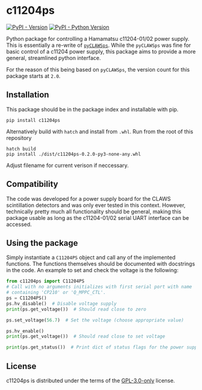 # c11204ps
[![PyPI - Version](https://img.shields.io/pypi/v/c11204ps.svg)](https://pypi.org/project/c11204ps)
[![PyPI - Python Version](https://img.shields.io/pypi/pyversions/c11204ps.svg)](https://pypi.org/project/c11204ps)

Python package for controlling a Hamamatsu c11204-01/02 power supply.
This is essentially a re-write of [`pyCLAWSps`](https://github.com/malindasds/pyCLAWSps).
While the `pyCLAWSps` was fine for basic control of a c11204 power supply, this
package aims to provide a more general, streamlined python interface.

For the reason of this being based on `pyCLAWSps`, the version count for this
package starts at `2.0`.

## Installation
This package should be in the package index and installable with pip.
```console
pip install c11204ps
```

Alternatively build with `hatch` and install from `.whl`.
Run from the root of this repository
```console
hatch build
pip install ./dist/c11204ps-0.2.0-py3-none-any.whl
```
Adjust filename for current verison if neccessary.

## Compatibility
The code was developed for a power supply board for the CLAWS scintillation
detectors and was only ever tested in this context. However, technically pretty
much all functionality should be general, making this package usable as long as
the c11204-01/02 serial UART interface can be accessed.

## Using the package
Simply instantiate a `C11204PS` object and call any of the implemented functions.
The functions themselves should be documented with docstrings in the code.
An example to set and check the voltage is the following:
```py
from c11204ps import C11204PS
# Call with no arguments initializes with first serial port with name
# containing 'CP210' or 'Q_MPPC_CTL'.
ps = C11204PS()  
ps.hv_disable()  # Disable voltage supply
print(ps.get_voltage())  # Should read close to zero

ps.set_voltage(56.7)  # Set the voltage (choose appropriate value)

ps.hv_enable()
print(ps.get_voltage())  # Should read close to set voltage

print(ps.get_status())  # Print dict of status flags for the power supply
```

## License
c11204ps is distributed under the terms of the [GPL-3.0-only](https://spdx.org/licenses/GPL-3.0-only.html) license.
